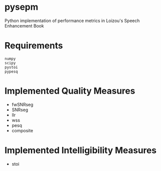 # pysepm
Python implementation of performance metrics in Loizou's Speech Enhancement Book

# Requirements

    numpy
    scipy
    pystoi
    pypesq 
    
# Implemented Quality Measures
+ fwSNRseg
+ SNRseg
+ llr
+ wss
+ pesq 
+ composite

# Implemented Intelligibility Measures
+ stoi
